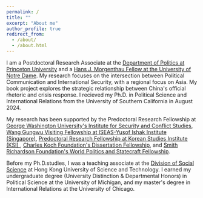 ```yaml
---
permalink: /
title: ""
excerpt: "About me"
author_profile: true
redirect_from: 
  - /about/
  - /about.html
---
```

I am a Postdoctoral Research Associate at the [Department of Politics at Princeton University](https://politics.princeton.edu/people/siu-hei-wong) and a [Hans J. Morgenthau Fellow at the University of Notre Dame](https://ndisc.nd.edu/people/morgenthau-fellows/). My research focuses on the intersection between Political Communication and International Security, with a regional focus on Asia.  My book project explores the strategic relationship between China's official rhetoric and crisis response. I recieved my Ph.D. in Political Science and International Relations from the University of Southern California in August 2024. 


My research has been supported by the Predoctoral Research Fellowship at [George Washington University's Institute for Security and Conflict Studies](https://iscs.elliott.gwu.edu/predoctoral-fellows), [Wang Gungwu Visiting Fellowship at ISEAS-Yusof Ishak Institute (Singapore)](https://www.iseas.edu.sg/about-us/opportunities-about-us/fellowships/wang-gungwu-visiting-fellows-programme/),  [Predoctoral Research Fellowship at Korean Studies Institute (KSI) ](https://dornsife.usc.edu/ksi/graduate-students/u-s-asia-grand-strategy-fellows/current-and-former-usc-predoctoral-fellows/), [Charles Koch Foundation's Dissertation Fellowship](https://standtogethertrust.org/rfps/foreign-policy-grant/), and [Smith Richardson Foundation's World Politics and Statecraft Fellowship](https://www.srf.org/programs/international-security-foreign-policy/world-politics-statecraft-fellowship/).  

Before my Ph.D.studies, I was a teaching associate at the [Division of Social Science](https://sosc.hkust.edu.hk/) at Hong Kong University of Science and Technology. I earned my undergraduate degree (University Distinction & Departmental Honors) in Political Science at the University of Michigan, and my master's degree in International Relations at the University of Chicago.

